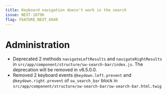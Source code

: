 ```yaml
---
title: Keyboard navigation doesn't work in the search
issue: NEXT-18796
flag: FEATURE_NEXT_6040
---
```

# Administration
* Deprecated 2 methods `navigateLeftResults` and `navigateRightResults` in `src/app/component/structure/sw-search-bar/index.js`. The deprecation will be removed in v6.5.0.0.
* Removed 2 keyboard events `@keydown.left.prevent` and `@keydown.right.prevent` of `sw_search_bar` block in `src/app/component/structure/sw-search-bar/sw-search-bar.html.twig`
